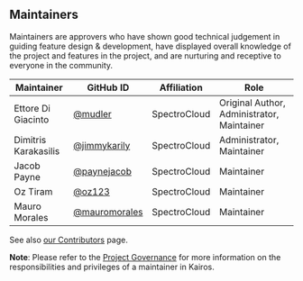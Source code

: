 ## Maintainers

Maintainers are approvers who have shown good technical judgement in guiding feature design & development, have displayed overall knowledge of the project and features in the project, and are nurturing and receptive to everyone in the community.

| Maintainer               | GitHub ID                                              | Affiliation                  | Role                                      |
| ------------------------ | ------------------------------------------------------ | -------------------------    | -----------                               |
| Ettore Di Giacinto       | [@mudler](https://github.com/mudler )                  |  SpectroCloud                | Original Author, Administrator, Maintainer|
| Dimitris Karakasilis     | [@jimmykarily](https://github.com/jimmykarily )        |  SpectroCloud                | Administrator, Maintainer                 |
| Jacob Payne              | [@paynejacob](https://github.com/paynejacob )          |  SpectroCloud                | Maintainer                                |
| Oz Tiram                 | [@oz123](https://github.com/oz123 )                    |  SpectroCloud                | Maintainer                                |
| Mauro Morales            | [@mauromorales](https://github.com/mauromorales )      |  SpectroCloud                | Maintainer                                |

See also [our Contributors](/CONTRIBUTORS.md) page.

**Note**: Please refer to the [Project Governance](/GOVERNANCE.md) for more information on the responsibilities and privileges of a maintainer in Kairos.

